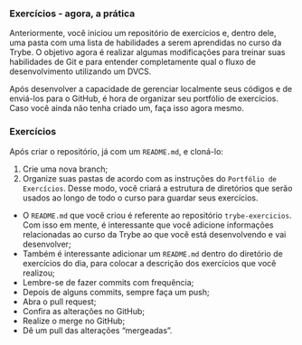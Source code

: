 ### Exercícios - agora, a prática

Anteriormente, você iniciou um repositório de exercícios e, dentro dele, uma pasta com uma lista de habilidades a serem aprendidas no curso da Trybe. O objetivo agora é realizar algumas modificações para treinar suas habilidades de Git e para entender completamente qual o fluxo de desenvolvimento utilizando um DVCS.

Após desenvolver a capacidade de gerenciar localmente seus códigos e de enviá-los para o GitHub, é hora de organizar seu portfólio de exercícios. Caso você ainda não tenha criado um, faça isso agora mesmo.

### Exercícios
Após criar o repositório, já com um `README.md`, e cloná-lo:

1. Crie uma nova branch;
2. Organize suas pastas de acordo com as instruções do `Portfólio de Exercícios`. Desse modo, você criará a estrutura de diretórios que serão usados ao longo de todo o curso para guardar seus exercícios.

- O `README.md` que você criou é referente ao repositório `trybe-exercicios`. Com isso em mente, é interessante que você adicione informações relacionadas ao curso da Trybe ao que você está desenvolvendo e vai desenvolver;
- Também é interessante adicionar um `README.md` dentro do diretório de exercícios do dia, para colocar a descrição dos exercícios que você realizou;
- Lembre-se de fazer commits com frequência;
- Depois de alguns commits, sempre faça um push;
- Abra o pull request;
- Confira as alterações no GitHub;
- Realize o merge no GitHub;
- Dê um pull das alterações “mergeadas”.